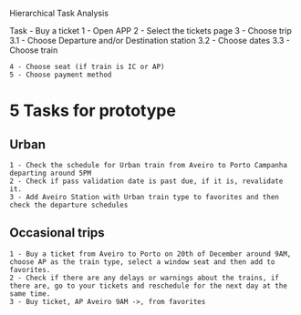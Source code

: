 Hierarchical Task Analysis

Task - Buy a ticket
    1 - Open APP
    2 - Select the tickets page
    3 - Choose trip
        3.1 - Choose Departure and/or Destination station
        3.2 - Choose dates
        3.3 - Choose train

    4 - Choose seat (if train is IC or AP)
    5 - Choose payment method


# 5 Tasks for prototype
## Urban

    1 - Check the schedule for Urban train from Aveiro to Porto Campanha departing around 5PM
    2 - Check if pass validation date is past due, if it is, revalidate it.
    3 - Add Aveiro Station with Urban train type to favorites and then check the departure schedules

## Occasional trips
    1 - Buy a ticket from Aveiro to Porto on 20th of December around 9AM, choose AP as the train type, select a window seat and then add to favorites.
    2 - Check if there are any delays or warnings about the trains, if there are, go to your tickets and reschedule for the next day at the same time.
    3 - Buy ticket, AP Aveiro 9AM ->, from favorites




